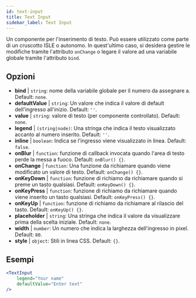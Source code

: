 ```yaml
---
id: text-input
title: Text Input
sidebar_label: Text Input
---
```


Un componente per l'inserimento di testo. Può essere utilizzato come parte di un cruscotto ISLE o autonomo. In quest'ultimo caso, si desidera gestire le modifiche tramite l'attributo `onChange` o legare il valore ad una variabile globale tramite l'attributo `bind`.

## Opzioni

* __bind__ | `string`: nome della variabile globale per il numero da assegnare a. Default: `none`.
* __defaultValue__ | `string`: Un valore che indica il valore di default dell'ingresso all'inizio. Default: `''`.
* __value__ | `string`: valore di testo (per componente controllato). Default: `none`.
* __legend__ | `(string|node)`: Una stringa che indica il testo visualizzato accanto al numero inserito. Default: `''`.
* __inline__ | `boolean`: Indica se l'ingresso viene visualizzato in linea. Default: `false`.
* __onBlur__ | `function`: funzione di callback invocata quando l'area di testo perde la messa a fuoco. Default: `onBlur() {}`.
* __onChange__ | `function`: Una funzione da richiamare quando viene modificato un valore di testo. Default: `onChange() {}`.
* __onKeyDown__ | `function`: funzione di richiamo da richiamare quando si preme un tasto qualsiasi. Default: `onKeyDown() {}`.
* __onKeyPress__ | `function`: funzione di richiamo da richiamare quando viene inserito un tasto qualsiasi. Default: `onKeyPress() {}`.
* __onKeyUp__ | `function`: funzione di richiamo da richiamare al rilascio del tasto. Default: `onKeyUp() {}`.
* __placeholder__ | `string`: Una stringa che indica il valore da visualizzare prima della scelta iniziale. Default: `none`.
* __width__ | `number`: Un numero che indica la larghezza dell'ingresso in pixel. Default: `80`.
* __style__ | `object`: Stili in linea CSS. Default: `{}`.


## Esempi

```jsx live
<TextInput
    legend="Your name"
    defaultValue="Enter text"
/>
```


